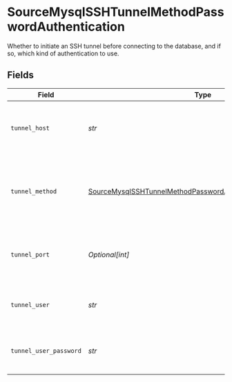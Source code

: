 # SourceMysqlSSHTunnelMethodPasswordAuthentication

Whether to initiate an SSH tunnel before connecting to the database, and if so, which kind of authentication to use.


## Fields

| Field                                                                                                                                               | Type                                                                                                                                                | Required                                                                                                                                            | Description                                                                                                                                         | Example                                                                                                                                             |
| --------------------------------------------------------------------------------------------------------------------------------------------------- | --------------------------------------------------------------------------------------------------------------------------------------------------- | --------------------------------------------------------------------------------------------------------------------------------------------------- | --------------------------------------------------------------------------------------------------------------------------------------------------- | --------------------------------------------------------------------------------------------------------------------------------------------------- |
| `tunnel_host`                                                                                                                                       | *str*                                                                                                                                               | :heavy_check_mark:                                                                                                                                  | Hostname of the jump server host that allows inbound ssh tunnel.                                                                                    |                                                                                                                                                     |
| `tunnel_method`                                                                                                                                     | [SourceMysqlSSHTunnelMethodPasswordAuthenticationTunnelMethod](../../models/shared/sourcemysqlsshtunnelmethodpasswordauthenticationtunnelmethod.md) | :heavy_check_mark:                                                                                                                                  | Connect through a jump server tunnel host using username and password authentication                                                                |                                                                                                                                                     |
| `tunnel_port`                                                                                                                                       | *Optional[int]*                                                                                                                                     | :heavy_minus_sign:                                                                                                                                  | Port on the proxy/jump server that accepts inbound ssh connections.                                                                                 | 22                                                                                                                                                  |
| `tunnel_user`                                                                                                                                       | *str*                                                                                                                                               | :heavy_check_mark:                                                                                                                                  | OS-level username for logging into the jump server host                                                                                             |                                                                                                                                                     |
| `tunnel_user_password`                                                                                                                              | *str*                                                                                                                                               | :heavy_check_mark:                                                                                                                                  | OS-level password for logging into the jump server host                                                                                             |                                                                                                                                                     |